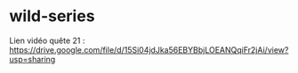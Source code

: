 # wild-series

Lien vidéo quête 21 : https://drive.google.com/file/d/15Si04jdJka56EBYBbjLOEANQqiFr2jAi/view?usp=sharing
